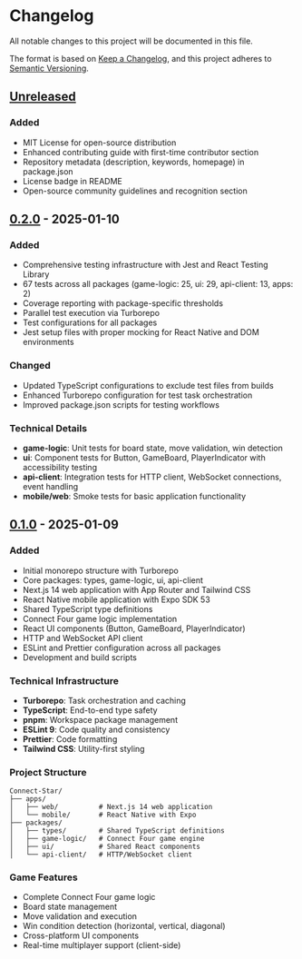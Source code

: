 # Changelog

All notable changes to this project will be documented in this file.

The format is based on [Keep a Changelog](https://keepachangelog.com/en/1.0.0/),
and this project adheres to [Semantic Versioning](https://semver.org/spec/v2.0.0.html).

## [Unreleased]

### Added

- MIT License for open-source distribution
- Enhanced contributing guide with first-time contributor section
- Repository metadata (description, keywords, homepage) in package.json
- License badge in README
- Open-source community guidelines and recognition section

## [0.2.0] - 2025-01-10

### Added

- Comprehensive testing infrastructure with Jest and React Testing Library
- 67 tests across all packages (game-logic: 25, ui: 29, api-client: 13, apps: 2)
- Coverage reporting with package-specific thresholds
- Parallel test execution via Turborepo
- Test configurations for all packages
- Jest setup files with proper mocking for React Native and DOM environments

### Changed

- Updated TypeScript configurations to exclude test files from builds
- Enhanced Turborepo configuration for test task orchestration
- Improved package.json scripts for testing workflows

### Technical Details

- **game-logic**: Unit tests for board state, move validation, win detection
- **ui**: Component tests for Button, GameBoard, PlayerIndicator with accessibility testing
- **api-client**: Integration tests for HTTP client, WebSocket connections, event handling
- **mobile/web**: Smoke tests for basic application functionality

## [0.1.0] - 2025-01-09

### Added

- Initial monorepo structure with Turborepo
- Core packages: types, game-logic, ui, api-client
- Next.js 14 web application with App Router and Tailwind CSS
- React Native mobile application with Expo SDK 53
- Shared TypeScript type definitions
- Connect Four game logic implementation
- React UI components (Button, GameBoard, PlayerIndicator)
- HTTP and WebSocket API client
- ESLint and Prettier configuration across all packages
- Development and build scripts

### Technical Infrastructure

- **Turborepo**: Task orchestration and caching
- **TypeScript**: End-to-end type safety
- **pnpm**: Workspace package management
- **ESLint 9**: Code quality and consistency
- **Prettier**: Code formatting
- **Tailwind CSS**: Utility-first styling

### Project Structure

```
Connect-Star/
├── apps/
│   ├── web/          # Next.js 14 web application
│   └── mobile/       # React Native with Expo
├── packages/
│   ├── types/        # Shared TypeScript definitions
│   ├── game-logic/   # Connect Four game engine
│   ├── ui/           # Shared React components
│   └── api-client/   # HTTP/WebSocket client
```

### Game Features

- Complete Connect Four game logic
- Board state management
- Move validation and execution
- Win condition detection (horizontal, vertical, diagonal)
- Cross-platform UI components
- Real-time multiplayer support (client-side)

[unreleased]: https://github.com/username/Connect-Star/compare/v0.2.0...HEAD
[0.2.0]: https://github.com/username/Connect-Star/compare/v0.1.0...v0.2.0
[0.1.0]: https://github.com/username/Connect-Star/releases/tag/v0.1.0
